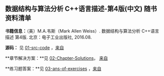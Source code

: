 ## 数据结构与算法分析 C++语言描述-第4版(中文) 随书资料清单

**书籍信息：**（美）M.A.韦斯（Mark Allen Weiss）. 数据结构与算法分析 C++语言描述 第4版. 北京：电子工业出版社, 2016.08.

**源码：** 见 [01-src-code](./01-src-code/) ，[来自](https://github.com/DLiuhui/data_structures_and_algorithm)

**章节解决方案：**见 [02-Chapter-Solutions](./02-Chapter-Solutions/)， [来自](https://github.com/yuval-khachatryan/Data-Structures-and-Algorithm-Analysis-Solutions)

**练习题答案：**见 [03-ans-of-exercises](./03-ans-of-exercises/) ，[来自](https://github.com/Keyman-Zhong/Data-Structures-and-Algorithm-Analysis-in-Cpp)

